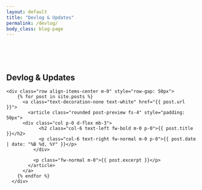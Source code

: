 ```yaml
---
layout: default
title: "Devlog & Updates"
permalink: /devlog/
body_class: blog-page
---
```


<section class="devlog-container">
  <div class="container d-flex flex-column" style="padding-top: 50px; padding-bottom: 150px; row-gap: 150px">
    <div class="section-header text-center">
      <h1 class="m-0 fs-4 text-uppercase text-muted2">Devlog & Updates</h1>
    </div>

    <div class="row align-items-center m-0" style="row-gap: 50px">
        {% for post in site.posts %}
          <a class="text-decoration-none text-white" href="{{ post.url }}">
            <article class="rounded post-preview fs-4" style="padding: 50px">
	      <div class="col p-0 d-flex mb-3"> 
                <h2 class="col-6 text-left fw-bold m-0 p-0">{{ post.title }}</h2>
                <p class="col-6 text-right fw-normal m-0 p-0">{{ post.date | date: "%B %d, %Y" }}</p>
              </div>
                            
              <p class="fw-normal m-0">{{ post.excerpt }}</p>
            </article>
          </a>       
        {% endfor %}
      </div>
  </div>

  <style>
    .post-preview 
    {
        background-color: #423B7A;
        box-shadow: 0px 0px 15px 5px rgba(0, 0, 0, 0.25);
        transition: box-shadow 0.3s ease-in-out;
    }

    .post-preview:hover 
    {
        box-shadow: 0px 0px 30px 5px rgba(80, 235, 236, 0.50);
    }
  </style>
</section>